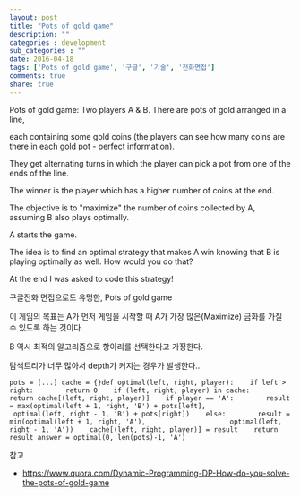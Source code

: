 ```yaml
---
layout: post
title: "Pots of gold game"
description: ""
categories : development
sub_categories : ""
date: 2016-04-18
tags: ['Pots of gold game', '구글', '기술', '전화면접']
comments: true
share: true
---
```


Pots of gold game: Two players A & B. There are pots of gold arranged in a
line,

each containing some gold coins (the players can see how many coins are there
in each gold pot - perfect information).

They get alternating turns in which the player can pick a pot from one of the
ends of the line.

The winner is the player which has a higher number of coins at the end.

The objective is to "maximize" the number of coins collected by A, assuming B
also plays optimally.

  

A starts the game.

  

The idea is to find an optimal strategy that makes A win knowing that B is
playing optimally as well. How would you do that?

At the end I was asked to code this strategy!

  

구글전화 면접으로도 유명한, Pots of gold game

이 게임의 목표는 A가 먼저 게임을 시작할 때 A가 가장 많은(Maximize) 금화를 가질 수 있도록 하는 것이다.

B 역시 최적의 알고리즘으로 항아리를 선택한다고 가정한다.

  

탐색트리가 너무 많아서 depth가 커지는 경우가 발생한다..

    pots = [...] cache = {}def optimal(left, right, player):    if left > right:        return 0    if (left, right, player) in cache:        return cache[(left, right, player)]    if player == 'A':        result = max(optimal(left + 1, right, 'B') + pots[left],                     optimal(left, right - 1, 'B') + pots[right])    else:        result = min(optimal(left + 1, right, 'A'),                     optimal(left, right - 1, 'A'))    cache[(left, right, player)] = result    return result answer = optimal(0, len(pots)-1, 'A')

  

참고

  * https://www.quora.com/Dynamic-Programming-DP-How-do-you-solve-the-pots-of-gold-game

  

